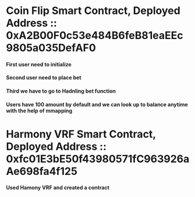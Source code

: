# Coin Flip Smart Contract, Deployed Address :: 0xA2B00F0c53e484B6feB81eaEEc9805a035DefAF0

#### First user need to initialize

#### Second user need to place bet

#### Third we have to go to Hadnling bet function

#### Users have 100 amount by default and we can look up to balance anytime with the help of mmapping

# Harmony VRF Smart Contract, Deployed Address :: 0xfc01E3bE50f43980571fC963926aAe698fa4f125

#### Used Hamony VRF and created a contract
